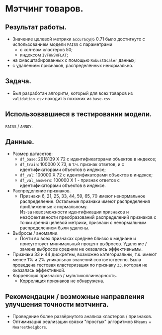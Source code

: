 # Мэтчинг товаров.
## Результат работы.
  - Значение целевой метрики `accuracy@5` 0.71 было достигнуто с использованием модели `FAISS` с параметрами
    - с кол-вом кластеров 50;
    - индексом `IVFHNSWFLAT`;
  - на смасштабированных с помощью `RobustScaler` данных;
  - с удалением признаков, распределённых ненормально.

## Задача.
  - Был разработан алгоритм, который для всех товаров из `validation.csv` находит 5 похожих из `base.csv`.

## Использовавшиеся в тестировании модели. 
`FAISS` / `ANNOY`.

## Данные.
- Размер датасетов:
  - `df_base`: 2918139 X 72 с идентификаторами объектов в индексе;
  - `df_train`: 100000 X 73, в т.ч. признак ответов, и с идентификаторами объектов в индексе;
  - `df_val`: 100000 X 72 с идентификаторами объектов в индексе;
  - `df_val_answers`: 100000 X 1 - признак ответов с идентификаторами объектов в индексе.
- Распределение признаков.
  - Признаки 6, 21, 25, 33, 44, 59, 65, 70 имеют ненормальное распределение. Остальные признаки имеют распределения приближенные к нормальному. <br>
  Из-за невозможности идентификации признаков и неэффективности преобразований распределений признаков с точки зрения целевой метрики, признаки с ненормальным распределением были удалены.
- Выбросы / аномалии.
  - Почти во всех признаках среднее близко к медиане и присутствует минимальный процент выбросов. Удаление / замена выбросов средним не оказались эффективнымы.
- Признаки 33 и 44 дискретны, возможно категориальны, т.к. имеют менее 1% и 2% уникальнах значений соответственно. Была проведена тестовая кластеризация по признаку `33`, которая не оказалась эффективной.
- Корреляция признаков / мультиколлинеарность.
  - Корреляция признаков не обнаружена.
## Рекомендации / возможные направления улучшения точности мэтчинга.
  - Проведение более развёрнутого анализа кластеров / признаков.
  - Оптимизация реализации связки "простых" алгоритмов `KMeans` + `NearestNeigbors`.
